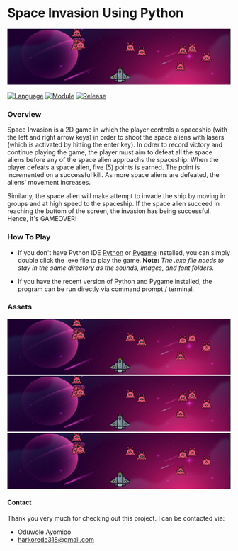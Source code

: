 # Space Invasion Using Python

<img src="https://github.com/oduwole-ayomipo/Space-Invasion-Game-Using-Python/blob/main/Space%20Invasion/res/img/HeaderImg.png"/>

[![Language](https://img.shields.io/badge/language-python-blue.svg?style=flat)](https://www.python.org)
[![Module](https://img.shields.io/badge/module-pygame-brightgreen.svg?style=flat)](http://www.pygame.org/news.html)
[![Release](https://img.shields.io/badge/release-v1.0-orange.svg?style=flat)](http://www.leejamesrobinson.com/space-invaders.html)

### Overview
Space Invasion is a 2D game in which the player controls a spaceship (with the left and right arrow keys) in order to shoot the space aliens with lasers (which is activated by hitting the enter key). In odrer to record victory and continue playing the game, the player must aim to defeat all the space aliens before any of the space alien approachs the spaceship. When the player defeats a space alien, five (5) points is earned. The point is incremented on a successful kill. As more space aliens are defeated, the aliens' movement increases.

Similarly, the space alien will make attempt to invade the ship by moving in groups and at high speed to the spaceship. If the space alien succeed in reaching the buttom of the screen, the invasion has being successful. Hence, it's GAMEOVER!


### How To Play
- If you don't have Python IDE [Python](https://www.python.org/downloads/) or [Pygame](http://www.pygame.org/download.shtml) installed, you can simply double click the .exe file to play the game.
  **Note:** _The .exe file needs to stay in the same directory as the sounds, images, and font folders._

- If you have the recent version of Python and Pygame installed, the program can be run directly via command prompt / terminal.

### Assets
<img src="https://github.com/oduwole-ayomipo/Space-Invasion-Game-Using-Python/blob/main/Space%20Invasion/res/img/HeaderImg.png"/>
<img src="https://github.com/oduwole-ayomipo/Space-Invasion-Game-Using-Python/blob/main/Space%20Invasion/res/img/HeaderImg.png"/>
<img src="https://github.com/oduwole-ayomipo/Space-Invasion-Game-Using-Python/blob/main/Space%20Invasion/res/img/HeaderImg.png"/>

#### Contact
Thank you very much for checking out this project. I can be contacted via:
- Oduwole Ayomipo
- harkorede318@gmail.com
